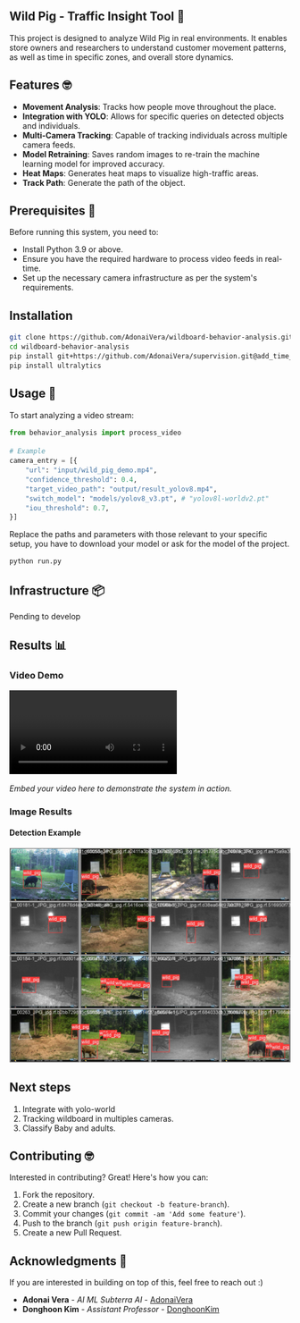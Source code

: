 ## Wild Pig - Traffic Insight Tool 🎁
This project is designed to analyze Wild Pig in real environments. It enables store owners and researchers to understand customer movement patterns, as well as time in specific zones, and overall store dynamics.

## Features 🤓

- **Movement Analysis**: Tracks how people move throughout the place.
- **Integration with YOLO**: Allows for specific queries on detected objects and individuals.
- **Multi-Camera Tracking**: Capable of tracking individuals across multiple camera feeds.
- **Model Retraining**: Saves random images to re-train the machine learning model for improved accuracy.
- **Heat Maps**: Generates heat maps to visualize high-traffic areas.
- **Track Path**: Generate the path of the object.

## Prerequisites 📌

Before running this system, you need to:

- Install Python 3.9 or above.
- Ensure you have the required hardware to process video feeds in real-time.
- Set up the necessary camera infrastructure as per the system's requirements.

## Installation

```bash
git clone https://github.com/AdonaiVera/wildboard-behavior-analysis.git
cd wildboard-behavior-analysis
pip install git+https://github.com/AdonaiVera/supervision.git@add_time_byte_tracking
pip install ultralytics
```

## Usage 📌

To start analyzing a video stream:

```python
from behavior_analysis import process_video

# Example
camera_entry = [{
    "url": "input/wild_pig_demo.mp4",
    "confidence_threshold": 0.4,
    "target_video_path": "output/result_yolov8.mp4",
    "switch_model": "models/yolov8_v3.pt", # "yolov8l-worldv2.pt"
    "iou_threshold": 0.7,
}]
```

Replace the paths and parameters with those relevant to your specific setup, you have to download your model or ask for the model of the project.

```bash
python run.py
```

## Infrastructure 📦 
Pending to develop

## Results 📊

### Video Demo

![Wild Pig Detection Video](img/result_yolov8.mp4)

*Embed your video here to demonstrate the system in action.*

### Image Results

#### Detection Example
![Detection Example](img/database_example.jpg)

## Next steps
1. Integrate with yolo-world
2. Tracking wildboard in multiples cameras.
3. Classify Baby and adults. 

## Contributing 🤓

Interested in contributing? Great! Here's how you can:

1. Fork the repository.
2. Create a new branch (`git checkout -b feature-branch`).
3. Commit your changes (`git commit -am 'Add some feature'`).
4. Push to the branch (`git push origin feature-branch`).
5. Create a new Pull Request.

## Acknowledgments 🎁

If you are interested in building on top of this, feel free to reach out :) 
* **Adonai Vera** - *AI ML Subterra AI* - [AdonaiVera](https://github.com/AdonaiVera)
* **Donghoon Kim** - *Assistant Professor* - [DonghoonKim](https://researchdirectory.uc.edu/p/kim3dn)

